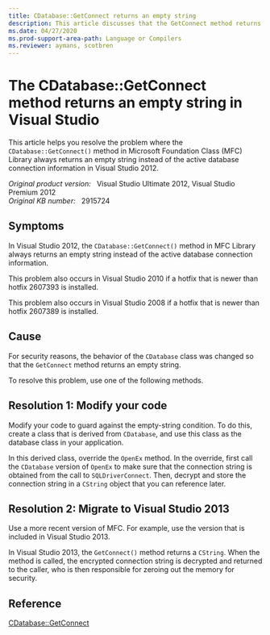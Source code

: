 ```yaml
---
title: CDatabase::GetConnect returns an empty string
description: This article discusses that the GetConnect method returns an empty string in Visual Studio 2012, Visual Studio 2010, and Visual Studio 2008 after certain hotfixes are applied. Provides a resolution.
ms.date: 04/27/2020
ms.prod-support-area-path: Language or Compilers
ms.reviewer: aymans, scotbren
---
```

# The CDatabase::GetConnect method returns an empty string in Visual Studio

This article helps you resolve the problem where the `CDatabase::GetConnect()` method in Microsoft Foundation Class (MFC) Library always returns an empty string instead of the active database connection information in Visual Studio 2012.

_Original product version:_ &nbsp; Visual Studio Ultimate 2012, Visual Studio Premium 2012  
_Original KB number:_ &nbsp; 2915724

## Symptoms

In Visual Studio 2012, the `CDatabase::GetConnect()` method in MFC Library always returns an empty string instead of the active database connection information.

This problem also occurs in Visual Studio 2010 if a hotfix that is newer than hotfix 2607393 is installed.

This problem also occurs in Visual Studio 2008 if a hotfix that is newer than hotfix 2607389 is installed.

## Cause

For security reasons, the behavior of the `CDatabase` class was changed so that the `GetConnect` method returns an empty string.

To resolve this problem, use one of the following methods.

## Resolution 1: Modify your code

Modify your code to guard against the empty-string condition. To do this, create a class that is derived from `CDatabase`, and use this class as the database class in your application.

In this derived class, override the `OpenEx` method. In the override, first call the `CDatabase` version of `OpenEx` to make sure that the connection string is obtained from the call to `SQLDriverConnect`. Then, decrypt and store the connection string in a `CString` object that you can reference later.

## Resolution 2: Migrate to Visual Studio 2013

Use a more recent version of MFC. For example, use the version that is included in Visual Studio 2013.

In Visual Studio 2013, the `GetConnect()` method returns a `CString`. When the method is called, the encrypted connection string is decrypted and returned to the caller, who is then responsible for zeroing out the memory for security.

## Reference

[CDatabase::GetConnect](/previous-versions/tw69tzh9(v=vs.140))
